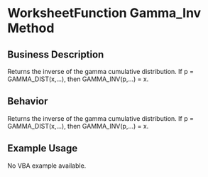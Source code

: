 # WorksheetFunction Gamma_Inv Method

## Business Description
Returns the inverse of the gamma cumulative distribution. If p = GAMMA_DIST(x,...), then GAMMA_INV(p,...) = x.

## Behavior
Returns the inverse of the gamma cumulative distribution. If p = GAMMA_DIST(x,...), then GAMMA_INV(p,...) = x.

## Example Usage
No VBA example available.